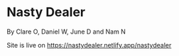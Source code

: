 # Nasty Dealer

By Clare O, Daniel W, June D and Nam N

Site is live on https://nastydealer.netlify.app/nastydealer


